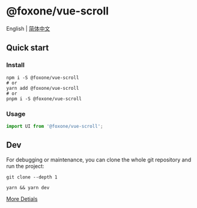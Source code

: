 # @foxone/vue-scroll

English | [简体中文](./README.zh-CN.md)

## Quick start
### Install
```shell
npm i -S @foxone/vue-scroll
# or
yarn add @foxone/vue-scroll
# or
pnpm i -S @foxone/vue-scroll
```

### Usage
```js
import UI from '@foxone/vue-scroll';
```

## Dev
For debugging or maintenance, you can clone the whole git repository and run the project:

```shell
git clone --depth 1

yarn && yarn dev
```

[More Detials](./DEV.md)
